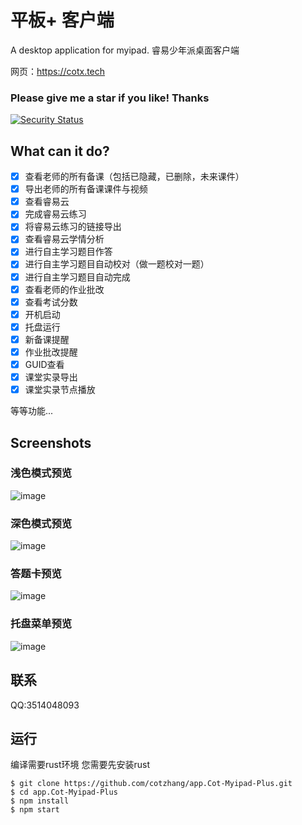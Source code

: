 # 平板+ 客户端
A desktop application for myipad. 
睿易少年派桌面客户端

网页：https://cotx.tech

### Please give me a **star** if you like! Thanks

[![Security Status](https://www.murphysec.com/platform3/v3/badge/1612608646819643392.svg)](https://www.murphysec.com/accept?code=4954f30599db5571f81fb98a731f2cdd&type=1&from=2)
## What can it do?
- [x] 查看老师的所有备课（包括已隐藏，已删除，未来课件）
- [x] 导出老师的所有备课课件与视频
- [x] 查看睿易云
- [x] 完成睿易云练习
- [x] 将睿易云练习的链接导出
- [x] 查看睿易云学情分析
- [x] 进行自主学习题目作答
- [x] 进行自主学习题目自动校对（做一题校对一题）
- [x] 进行自主学习题目自动完成
- [x] 查看老师的作业批改
- [x] 查看考试分数
- [x] 开机启动
- [x] 托盘运行
- [x] 新备课提醒
- [x] 作业批改提醒
- [x] GUID查看
- [x] 课堂实录导出
- [x] 课堂实录节点播放

等等功能...
## Screenshots
### 浅色模式预览
![image](https://user-images.githubusercontent.com/107354861/211434387-4129d8be-9146-4419-8b13-dbf54ce8b22f.png)
### 深色模式预览
![image](https://user-images.githubusercontent.com/107354861/211434465-6e1e7dee-d5a0-4d2f-9485-16faeccdf19b.png)
### 答题卡预览
![image](https://user-images.githubusercontent.com/107354861/211434552-889f5ad9-5b1e-4d67-85cc-eda88d16e42f.png)
### 托盘菜单预览
![image](https://user-images.githubusercontent.com/107354861/211434701-5c5de42b-ecc0-4260-97b0-2cc53ba27ac1.png)

## 联系
QQ:3514048093
## 运行
编译需要rust环境
您需要先安装rust
```
$ git clone https://github.com/cotzhang/app.Cot-Myipad-Plus.git
$ cd app.Cot-Myipad-Plus
$ npm install
$ npm start
```
